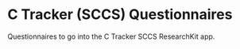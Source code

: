 C Tracker (SCCS) Questionnaires
===============================

Questionnaires to go into the C Tracker SCCS ResearchKit app.
